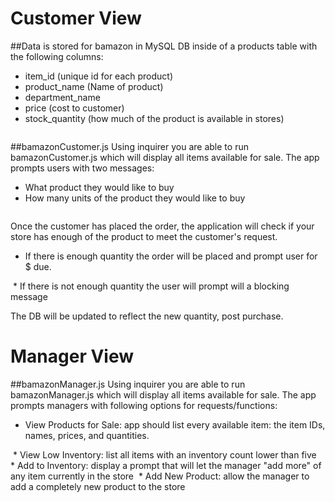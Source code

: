 # Customer View
##Data is stored for bamazon in MySQL DB inside of a products table with the following columns:
* item_id (unique id for each product)
* product_name (Name of product)
* department_name
* price (cost to customer)
* stock_quantity (how much of the product is available in stores)
<image>

##bamazonCustomer.js
Using inquirer you are able to run bamazonCustomer.js which will display all items available for sale. The app prompts users with two messages:
* What product they would like to buy
* How many units of the product they would like to buy
<image>

Once the customer has placed the order, the application will check if your store has enough of the product to meet the customer's request. 
* If there is enough quantity the order will be placed and prompt user for $ due.
<image>
* If there is not enough quantity the user will prompt will a blocking message
<image>
  
The DB will be updated to reflect the new quantity, post purchase. 


# Manager View
##bamazonManager.js
Using inquirer you are able to run bamazonManager.js which will display all items available for sale. The app prompts managers with following options for requests/functions:
* View Products for Sale: app should list every available item: the item IDs, names, prices, and quantities.
<image>
* View Low Inventory: list all items with an inventory count lower than five
  <image>
* Add to Inventory: display a prompt that will let the manager "add more" of any item currently in the store
<image>
* Add New Product: allow the manager to add a completely new product to the store 
<image>


